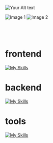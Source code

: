
<!---
S-Guettner-Dev/S-Guettner-Dev is a ✨ special ✨ repository because its `README.md` (this file) appears on your GitHub profile.
You can click the Preview link to take a look at your changes.
--->

<!--typing hello -->





![Your Alt text](https://user-images.githubusercontent.com/74038190/212284158-e840e285-664b-44d7-b79b-e264b5e54825.gif)


<span style="display: inline-block; overflow: hidden;">
    <img src="http://github-profile-summary-cards.vercel.app/api/cards/most-commit-language?username=S-Guettner&theme=radical" alt="Image 1" style="border: none;">
</span>

<span style="display: inline-block; overflow: hidden;">
    <img src="http://github-profile-summary-cards.vercel.app/api/cards/stats?username=S-Guettner&theme=radical" alt="Image 2" style="border: none;">
</span>


<br>
<br>
<br>
<br>


  
# frontend
  [![My Skills](https://skillicons.dev/icons?i=html,css,sass,tailwindcss,javascript,typescript,react,next&perline=20)](https://skillicons.dev)
  <br>

# backend
  [![My Skills](https://skillicons.dev/icons?i=nodejs,express,mongodb&perline=20)](https://skillicons.dev)
   <br>

# tools
  [![My Skills](https://skillicons.dev/icons?i=vscode,git,vercel&perline=20)](https://skillicons.dev)




<br>


